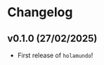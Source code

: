 # Changelog

<!--next-version-placeholder-->

## v0.1.0 (27/02/2025)

- First release of `holamundo`!